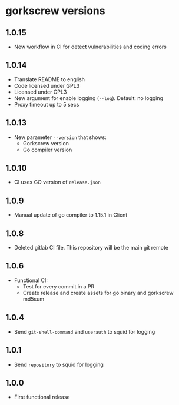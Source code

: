 # gorkscrew versions

## 1.0.15

- New workflow in CI for detect vulnerabilities and coding errors

## 1.0.14

- Translate README to english
- Code licensed under GPL3
- Licensed under GPL3
- New argument for enable logging (`--log`). Default: no logging
- Proxy timeout up to 5 secs

## 1.0.13

- New parameter `--version` that shows:
  - Gorkscrew version
  - Go compiler version

## 1.0.10

- CI uses GO version of `release.json`

## 1.0.9

- Manual update of go compiler to 1.15.1 in Client

## 1.0.8

- Deleted gitlab CI file. This repository will be the main git remote

## 1.0.6

- Functional CI:
  - Test for every commit in a PR
  - Create release and create assets for go binary and gorkscrew md5sum

## 1.0.4

- Send `git-shell-command` and `userauth` to squid for logging

## 1.0.1

- Send `repository` to squid for logging

## 1.0.0

- First functional release
